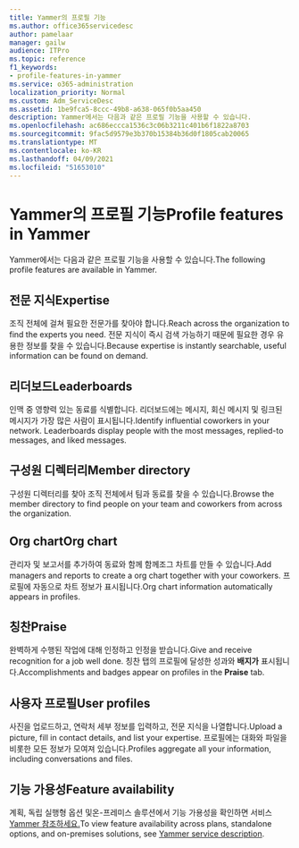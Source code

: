 ```yaml
---
title: Yammer의 프로필 기능
ms.author: office365servicedesc
author: pamelaar
manager: gailw
audience: ITPro
ms.topic: reference
f1_keywords:
- profile-features-in-yammer
ms.service: o365-administration
localization_priority: Normal
ms.custom: Adm_ServiceDesc
ms.assetid: 1be9fca5-8ccc-49b8-a638-065f0b5aa450
description: Yammer에서는 다음과 같은 프로필 기능을 사용할 수 있습니다.
ms.openlocfilehash: ac686eccca1536c3c06b3211c401b6f1822a8703
ms.sourcegitcommit: 9fac5d9579e3b370b15384b36d0f1805cab20065
ms.translationtype: MT
ms.contentlocale: ko-KR
ms.lasthandoff: 04/09/2021
ms.locfileid: "51653010"
---
```

# <a name="profile-features-in-yammer"></a><span data-ttu-id="74588-103">Yammer의 프로필 기능</span><span class="sxs-lookup"><span data-stu-id="74588-103">Profile features in Yammer</span></span>

<span data-ttu-id="74588-104">Yammer에서는 다음과 같은 프로필 기능을 사용할 수 있습니다.</span><span class="sxs-lookup"><span data-stu-id="74588-104">The following profile features are available in Yammer.</span></span>
 
## <a name="expertise"></a><span data-ttu-id="74588-105">전문 지식</span><span class="sxs-lookup"><span data-stu-id="74588-105">Expertise</span></span>

<span data-ttu-id="74588-106">조직 전체에 걸쳐 필요한 전문가를 찾아야 합니다.</span><span class="sxs-lookup"><span data-stu-id="74588-106">Reach across the organization to find the experts you need.</span></span> <span data-ttu-id="74588-107">전문 지식이 즉시 검색 가능하기 때문에 필요한 경우 유용한 정보를 찾을 수 있습니다.</span><span class="sxs-lookup"><span data-stu-id="74588-107">Because expertise is instantly searchable, useful information can be found on demand.</span></span>

## <a name="leaderboards"></a><span data-ttu-id="74588-108">리더보드</span><span class="sxs-lookup"><span data-stu-id="74588-108">Leaderboards</span></span>

<span data-ttu-id="74588-p102">인맥 중 영향력 있는 동료를 식별합니다. 리더보드에는 메시지, 회신 메시지 및 링크된 메시지가 가장 많은 사람이 표시됩니다.</span><span class="sxs-lookup"><span data-stu-id="74588-p102">Identify influential coworkers in your network. Leaderboards display people with the most messages, replied-to messages, and liked messages.</span></span>

## <a name="member-directory"></a><span data-ttu-id="74588-111">구성원 디렉터리</span><span class="sxs-lookup"><span data-stu-id="74588-111">Member directory</span></span>

<span data-ttu-id="74588-112">구성원 디렉터리를 찾아 조직 전체에서 팀과 동료를 찾을 수 있습니다.</span><span class="sxs-lookup"><span data-stu-id="74588-112">Browse the member directory to find people on your team and coworkers from across the organization.</span></span>
  
## <a name="org-chart"></a><span data-ttu-id="74588-113">Org chart</span><span class="sxs-lookup"><span data-stu-id="74588-113">Org chart</span></span>

<span data-ttu-id="74588-114">관리자 및 보고서를 추가하여 동료와 함께 함께조그 차트를 만들 수 있습니다.</span><span class="sxs-lookup"><span data-stu-id="74588-114">Add managers and reports to create a org chart together with your coworkers.</span></span> <span data-ttu-id="74588-115">프로필에 자동으로 차트 정보가 표시됩니다.</span><span class="sxs-lookup"><span data-stu-id="74588-115">Org chart information automatically appears in profiles.</span></span>
  
## <a name="praise"></a><span data-ttu-id="74588-116">칭찬</span><span class="sxs-lookup"><span data-stu-id="74588-116">Praise</span></span>

<span data-ttu-id="74588-117">완벽하게 수행된 작업에 대해 인정하고 인정을 받습니다.</span><span class="sxs-lookup"><span data-stu-id="74588-117">Give and receive recognition for a job well done.</span></span> <span data-ttu-id="74588-118">칭찬 탭의 프로필에 달성한 성과와 **배지가** 표시됩니다.</span><span class="sxs-lookup"><span data-stu-id="74588-118">Accomplishments and badges appear on profiles in the **Praise** tab.</span></span>
 
## <a name="user-profiles"></a><span data-ttu-id="74588-119">사용자 프로필</span><span class="sxs-lookup"><span data-stu-id="74588-119">User profiles</span></span>

<span data-ttu-id="74588-120">사진을 업로드하고, 연락처 세부 정보를 입력하고, 전문 지식을 나열합니다.</span><span class="sxs-lookup"><span data-stu-id="74588-120">Upload a picture, fill in contact details, and list your expertise.</span></span> <span data-ttu-id="74588-121">프로필에는 대화와 파일을 비롯한 모든 정보가 모여져 있습니다.</span><span class="sxs-lookup"><span data-stu-id="74588-121">Profiles aggregate all your information, including conversations and files.</span></span>
  
## <a name="feature-availability"></a><span data-ttu-id="74588-122">기능 가용성</span><span class="sxs-lookup"><span data-stu-id="74588-122">Feature availability</span></span>

<span data-ttu-id="74588-123">계획, 독립 실행형 옵션 및온-프레미스 솔루션에서 기능 가용성을 확인하면 서비스 [Yammer 참조하세요.](yammer-service-description.md)</span><span class="sxs-lookup"><span data-stu-id="74588-123">To view feature availability across plans, standalone options, and on-premises solutions, see [Yammer service description](yammer-service-description.md).</span></span>
  

